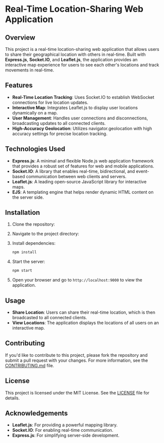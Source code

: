 

# Real-Time Location-Sharing Web Application

## Overview

This project is a real-time location-sharing web application that allows users to share their geographical location with others in real-time. Built with **Express.js**, **Socket.IO**, and **Leaflet.js**, the application provides an interactive map experience for users to see each other's locations and track movements in real-time.

## Features

- **Real-Time Location Tracking**: Uses Socket.IO to establish WebSocket connections for live location updates.
- **Interactive Map**: Integrates Leaflet.js to display user locations dynamically on a map.
- **User Management**: Handles user connections and disconnections, broadcasting updates to all connected clients.
- **High-Accuracy Geolocation**: Utilizes navigator.geolocation with high accuracy settings for precise location tracking.

## Technologies Used

- **Express.js**: A minimal and flexible Node.js web application framework that provides a robust set of features for web and mobile applications.
- **Socket.IO**: A library that enables real-time, bidirectional, and event-based communication between web clients and servers.
- **Leaflet.js**: A leading open-source JavaScript library for interactive maps.
- **EJS**: A templating engine that helps render dynamic HTML content on the server side.

## Installation

1. Clone the repository:
  

2. Navigate to the project directory:
   

3. Install dependencies:
   ```bash
   npm install
   ```

4. Start the server:
   ```bash
   npm start
   ```

5. Open your browser and go to `http://localhost:9000` to view the application.

## Usage

- **Share Location**: Users can share their real-time location, which is then broadcasted to all connected clients.
- **View Locations**: The application displays the locations of all users on an interactive map.

## Contributing

If you'd like to contribute to this project, please fork the repository and submit a pull request with your changes. For more information, see the [CONTRIBUTING.md](CONTRIBUTING.md) file.

## License

This project is licensed under the MIT License. See the [LICENSE](LICENSE) file for details.

## Acknowledgements

- **Leaflet.js**: For providing a powerful mapping library.
- **Socket.IO**: For enabling real-time communication.
- **Express.js**: For simplifying server-side development.

